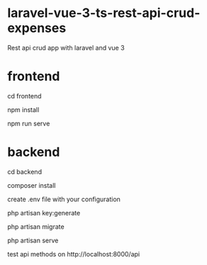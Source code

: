 # laravel-vue-3-ts-rest-api-crud-expenses
 Rest api crud app with laravel and vue 3

# frontend
cd frontend

npm install

npm run serve
# backend 

cd backend

composer install

create .env file with your configuration

php artisan key:generate

php artisan migrate

php artisan serve

test api methods on http://localhost:8000/api